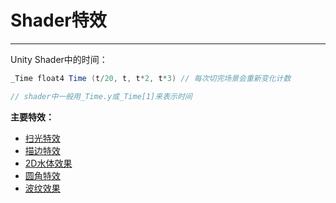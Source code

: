 # Shader特效

----

Unity Shader中的时间：  
```csharp
_Time float4 Time (t/20, t, t*2, t*3) // 每次切完场景会重新变化计数

// shader中一般用_Time.y或_Time[1]来表示时间
```

**主要特效：**
  * [扫光特效](flow_light.md)
  * [描边特效](rim_lighting.md)
  * [2D水体效果](water_effect_2d.md)
  * [圆角特效](fillet_effect.md)
  * [波纹效果](ripple_effect.md)